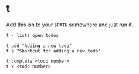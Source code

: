 # t


Add this ish to your `$PATH` somewhere and just run it.

```
t - lists open todos

t add "Adding a new todo"
t a "Shortcut for adding a new todo"

t complete <todo number>
t x <todo number>
```
